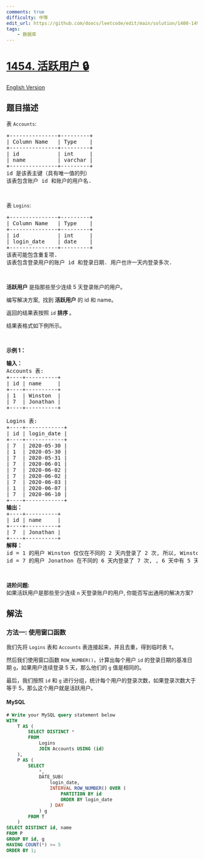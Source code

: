 ```yaml
---
comments: true
difficulty: 中等
edit_url: https://github.com/doocs/leetcode/edit/main/solution/1400-1499/1454.Active%20Users/README.md
tags:
    - 数据库
---
```


<!-- problem:start -->

# [1454. 活跃用户 🔒](https://leetcode.cn/problems/active-users)

[English Version](/solution/1400-1499/1454.Active%20Users/README_EN.md)

## 题目描述

<!-- description:start -->

<p>表 <code>Accounts</code>:</p>

<pre>
+---------------+---------+
| Column Name   | Type    |
+---------------+---------+
| id            | int     |
| name          | varchar |
+---------------+---------+
id 是该表主键（具有唯一值的列）
该表包含账户 id 和账户的用户名.
</pre>

<p>&nbsp;</p>

<p>表 <code>Logins</code>:</p>

<pre>
+---------------+---------+
| Column Name   | Type    |
+---------------+---------+
| id            | int     |
| login_date    | date    |
+---------------+---------+
该表可能包含重复项.
该表包含登录用户的账户 id 和登录日期. 用户也许一天内登录多次.
</pre>

<p>&nbsp;</p>

<p><strong>活跃用户</strong> 是指那些至少连续&nbsp;5 天登录账户的用户。</p>

<p>编写解决方案,&nbsp; 找到 <strong>活跃用户</strong> 的 id 和 name。</p>

<p>返回的结果表按照 <code>id</code> <strong>排序&nbsp;</strong>。</p>

<p>结果表格式如下例所示。</p>

<p>&nbsp;</p>

<p><strong>示例 1：</strong></p>

<pre>
<strong>输入：</strong>
Accounts 表:
+----+----------+
| id | name     |
+----+----------+
| 1  | Winston  |
| 7  | Jonathan |
+----+----------+

Logins 表:
+----+------------+
| id | login_date |
+----+------------+
| 7  | 2020-05-30 |
| 1  | 2020-05-30 |
| 7  | 2020-05-31 |
| 7  | 2020-06-01 |
| 7  | 2020-06-02 |
| 7  | 2020-06-02 |
| 7  | 2020-06-03 |
| 1  | 2020-06-07 |
| 7  | 2020-06-10 |
+----+------------+
<strong>输出：</strong>
+----+----------+
| id | name     |
+----+----------+
| 7  | Jonathan |
+----+----------+
<strong>解释：</strong>
id = 1 的用户 Winston 仅仅在不同的 2 天内登录了 2 次, 所以, Winston 不是活跃用户.
id = 7 的用户 Jonathon 在不同的 6 天内登录了 7 次, , 6 天中有 5 天是连续的, 所以, Jonathan 是活跃用户.
</pre>

<p>&nbsp;</p>

<p><strong>进阶问题:</strong><br />
如果活跃用户是那些至少连续&nbsp;<code>n</code>&nbsp;天登录账户的用户,&nbsp;你能否写出通用的解决方案?</p>

<!-- description:end -->

## 解法

<!-- solution:start -->

### 方法一: 使用窗口函数

我们先将 `Logins` 表和 `Accounts` 表连接起来，并且去重，得到临时表 `T`。

然后我们使用窗口函数 `ROW_NUMBER()`，计算出每个用户 `id` 的登录日期的基准日期 `g`，如果用户连续登录 5 天，那么他们的 `g` 值是相同的。

最后，我们按照 `id` 和 `g` 进行分组，统计每个用户的登录次数，如果登录次数大于等于 5，那么这个用户就是活跃用户。

<!-- tabs:start -->

#### MySQL

```sql
# Write your MySQL query statement below
WITH
    T AS (
        SELECT DISTINCT *
        FROM
            Logins
            JOIN Accounts USING (id)
    ),
    P AS (
        SELECT
            *,
            DATE_SUB(
                login_date,
                INTERVAL ROW_NUMBER() OVER (
                    PARTITION BY id
                    ORDER BY login_date
                ) DAY
            ) g
        FROM T
    )
SELECT DISTINCT id, name
FROM P
GROUP BY id, g
HAVING COUNT(*) >= 5
ORDER BY 1;
```

<!-- tabs:end -->

<!-- solution:end -->

<!-- problem:end -->

